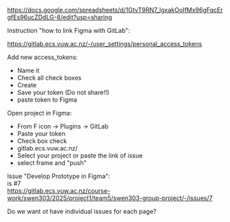 https://docs.google.com/spreadsheets/d/1GtvT9RN7_lgxakOoIfMx96gFqcErgfEs96ucZDdLG-8/edit?usp=sharing


Instruction "how to link Figma with GitLab":

https://gitlab.ecs.vuw.ac.nz/-/user_settings/personal_access_tokens

Add new access_tokens:
- Name it
- Check all check boxes
- Create
- Save your token (Do not share!!)
- paste token to Figma

Open project in Figma:
- From F icon -> Plugins -> GitLab
- Paste your token
- Check box check
- gitlab.ecs.vuw.ac.nz/
- Select your project or paste the link of issue
- select frame and "push"

Issue "Develop Prototype in Figma":  
is #7  
https://gitlab.ecs.vuw.ac.nz/course-work/swen303/2025/project1/team5/swen303-group-project/-/issues/7  

Do we want ot have individual issues for each page?